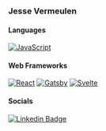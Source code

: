 ### Jesse Vermeulen

#### Languages

[![JavaScript](https://img.shields.io/badge/-JavaScript-F7DF1E?style=flat-square&logo=JavaScript&logoColor=white)](https://developer.mozilla.org/en-US/docs/Web/JavaScript)

#### Web Frameworks

[![React](https://img.shields.io/badge/-React-61DAFB?style=flat-square&logo=React&logoColor=white)](https://reactjs.org/)
[![Gatsby](https://img.shields.io/badge/-Gatsby-673399?style=flat-square&logo=Gatsby&logoColor=white)](https://gatsbyjs.org/)
[![Svelte](https://img.shields.io/badge/-Svelte-ff3e00?style=flat-square&logo=Svelte&logoColor=white)](https://svelte.dev/)

#### Socials

[![Linkedin Badge](https://img.shields.io/badge/-LinkedIn-blue?style=flat-square&logo=Linkedin&logoColor=white&link=https://www.linkedin.com/in/vermeulenjesse/)](https://www.linkedin.com/in/vermeulenjesse/)
